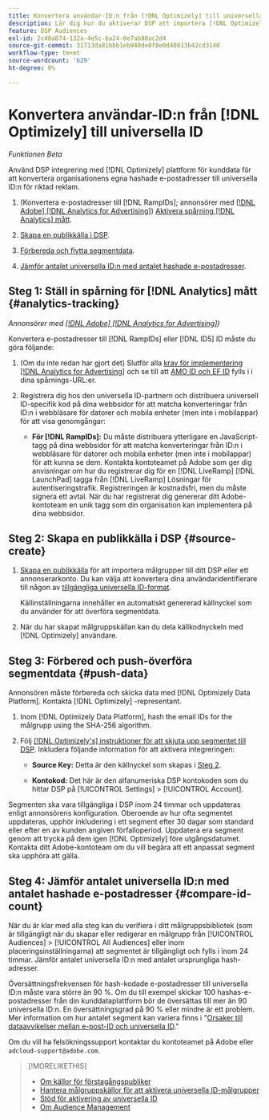 ```yaml
---
title: Konvertera användar-ID:n från [!DNL Optimizely] till universella ID
description: Lär dig hur du aktiverar DSP att importera [!DNL Optimizely] förstahandssegment.
feature: DSP Audiences
exl-id: 2c48a874-132a-4e5c-ba24-0e7ab80ac2d4
source-git-commit: 31713da81bbb1eb840de0f8e0d40013b42cd3140
workflow-type: tm+mt
source-wordcount: '629'
ht-degree: 0%

---
```


# Konvertera användar-ID:n från [!DNL Optimizely] till universella ID

*Funktionen Beta*

Använd DSP integrering med [!DNL Optimizely] plattform för kunddata för att konvertera organisationens egna hashade e-postadresser till universella ID:n för riktad reklam.

1. (Konvertera e-postadresser till [!DNL RampIDs]<!-- or [!DNL ID5] IDs -->; annonsörer med [[!DNL Adobe] [!DNL Analytics for Advertising]](/help/integrations/analytics/overview.md)) [Aktivera spårning [!DNL Analytics] mått](#analytics-tracking).

1. [Skapa en publikkälla i DSP](#source-create).

1. [Förbereda och flytta segmentdata](#push-data).

1. [Jämför antalet universella ID:n med antalet hashade e-postadresser](#compare-id-count).

## Steg 1: Ställ in spårning för [!DNL Analytics] mått {#analytics-tracking}

*Annonsörer med [[!DNL Adobe] [!DNL Analytics for Advertising]](/help/integrations/analytics/overview.md))*

Konvertera e-postadresser till [!DNL RampIDs] eller [!DNL ID5] ID måste du göra följande:

1. (Om du inte redan har gjort det) Slutför alla [krav för implementering [!DNL Analytics for Advertising]](/help/integrations/analytics/prerequisites.md) och se till att [AMO ID och EF ID](/help/integrations/analytics/ids.md) fylls i i dina spårnings-URL:er.

1. Registrera dig hos den universella ID-partnern och distribuera universell ID-specifik kod på dina webbsidor för att matcha konverteringar från ID:n i webbläsare för datorer och mobila enheter (men inte i mobilappar) för att visa genomgångar:

   * **För [!DNL RampIDs]:** Du måste distribuera ytterligare en JavaScript-tagg på dina webbsidor för att matcha konverteringar från ID:n i webbläsare för datorer och mobila enheter (men inte i mobilappar) för att kunna se dem. Kontakta kontoteamet på Adobe som ger dig anvisningar om hur du registrerar dig för en [!DNL LiveRamp] [!DNL LaunchPad] tagga från [!DNL LiveRamp] Lösningar för autentiseringstrafik. Registreringen är kostnadsfri, men du måste signera ett avtal. När du har registrerat dig genererar ditt Adobe-kontoteam en unik tagg som din organisation kan implementera på dina webbsidor.

## Steg 2: Skapa en publikkälla i DSP {#source-create}

1. [Skapa en publikkälla](source-manage.md) för att importera målgrupper till ditt DSP eller ett annonserarkonto. Du kan välja att konvertera dina användaridentifierare till någon av [tillgängliga universella ID-format](source-about.md).

   Källinställningarna innehåller en automatiskt genererad källnyckel som du använder för att överföra segmentdata.

1. När du har skapat målgruppskällan kan du dela källkodnyckeln med [!DNL Optimizely] användare.

## Steg 3: Förbered och push-överföra segmentdata {#push-data}

Annonsören måste förbereda och skicka data med [!DNL Optimizely Data Platform]. Kontakta [!DNL Optimizely] -representant.

1. Inom [!DNL Optimizely Data Platform], hash the email IDs for the målgrupp using the SHA-256 algorithm.

1. Följ [[!DNL Optimizely's] instruktioner för att skjuta upp segmentet till DSP](https://support.optimizely.com/hc/en-us/articles/27974930963981-Integrate-Adobe-Ads). Inkludera följande information för att aktivera integreringen:

   * **Source Key:** Detta är den källnyckel som skapas i [Steg 2](#source-create).

   * **Kontokod:** Det här är den alfanumeriska DSP kontokoden som du hittar DSP på [!UICONTROL Settings] > [!UICONTROL Account].

Segmenten ska vara tillgängliga i DSP inom 24 timmar och uppdateras enligt annonsörens konfiguration. Oberoende av hur ofta segmentet uppdateras, upphör inkludering i ett segment efter 30 dagar som standard eller efter en av kunden angiven förfalloperiod. Uppdatera era segment genom att trycka på dem igen [!DNL Optimizely] före utgångsdatumet. Kontakta ditt Adobe-kontoteam om du vill begära att ett anpassat segment ska upphöra att gälla.

## Steg 4: Jämför antalet universella ID:n med antalet hashade e-postadresser {#compare-id-count}

När du är klar med alla steg kan du verifiera i ditt målgruppsbibliotek (som är tillgängligt när du skapar eller redigerar en målgrupp från [!UICONTROL Audiences] > [!UICONTROL All Audiences] eller inom placeringsinställningarna) att segmentet är tillgängligt och fylls i inom 24 timmar. Jämför antalet universella ID:n med antalet ursprungliga hash-adresser.

Översättningsfrekvensen för hash-kodade e-postadresser till universella ID:n måste vara större än 90 %. Om du till exempel skickar 100 hashas-e-postadresser från din kunddataplattform bör de översättas till mer än 90 universella ID:n. En översättningsgrad på 90 % eller mindre är ett problem. Mer information om hur antalet segment kan variera finns i &quot;[Orsaker till dataavvikelser mellan e-post-ID och universella ID](#universal-ids-data-variances).&quot;

Om du vill ha felsökningssupport kontaktar du kontoteamet på Adobe eller `adcloud-support@adobe.com`.

>[!MORELIKETHIS]
>
>* [Om källor för förstagångspubliker](/help/dsp/audiences/sources/source-about.md)
>* [Hantera målgruppskällor för att aktivera universella ID-målgrupper](source-manage.md)
>* [Stöd för aktivering av universella ID](/help/dsp/audiences/universal-ids.md)
>* [Om Audience Management](/help/dsp/audiences/audience-about.md)
